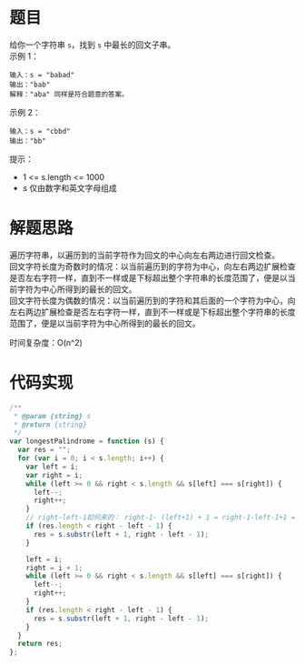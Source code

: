 # 题目

给你一个字符串 `s`，找到 `s` 中最长的回文子串。  
示例 1：

```
输入：s = "babad"
输出："bab"
解释："aba" 同样是符合题意的答案。
```

示例 2：

```
输入：s = "cbbd"
输出："bb"
```

提示：

- 1 <= s.length <= 1000
- s 仅由数字和英文字母组成

# 解题思路

遍历字符串，以遍历到的当前字符作为回文的中心向左右两边进行回文检查。  
回文字符长度为奇数时的情况：以当前遍历到的字符为中心，向左右两边扩展检查是否左右字符一样，直到不一样或是下标超出整个字符串的长度范围了，便是以当前字符为中心所得到的最长的回文。  
回文字符长度为偶数的情况：以当前遍历到的字符和其后面的一个字符为中心，向左右两边扩展检查是否左右字符一样，直到不一样或是下标超出整个字符串的长度范围了，便是以当前字符为中心所得到的最长的回文。

时间复杂度：O(n^2)

# 代码实现

```javascript
/**
 * @param {string} s
 * @return {string}
 */
var longestPalindrome = function (s) {
  var res = "";
  for (var i = 0; i < s.length; i++) {
    var left = i;
    var right = i;
    while (left >= 0 && right < s.length && s[left] === s[right]) {
      left--;
      right++;
    }
    // right-left-1如何来的： right-1- (left+1) + 1 = right-1-left-1+1 = right-left-1
    if (res.length < right - left - 1) {
      res = s.substr(left + 1, right - left - 1);
    }

    left = i;
    right = i + 1;
    while (left >= 0 && right < s.length && s[left] === s[right]) {
      left--;
      right++;
    }
    if (res.length < right - left - 1) {
      res = s.substr(left + 1, right - left - 1);
    }
  }
  return res;
};
```
